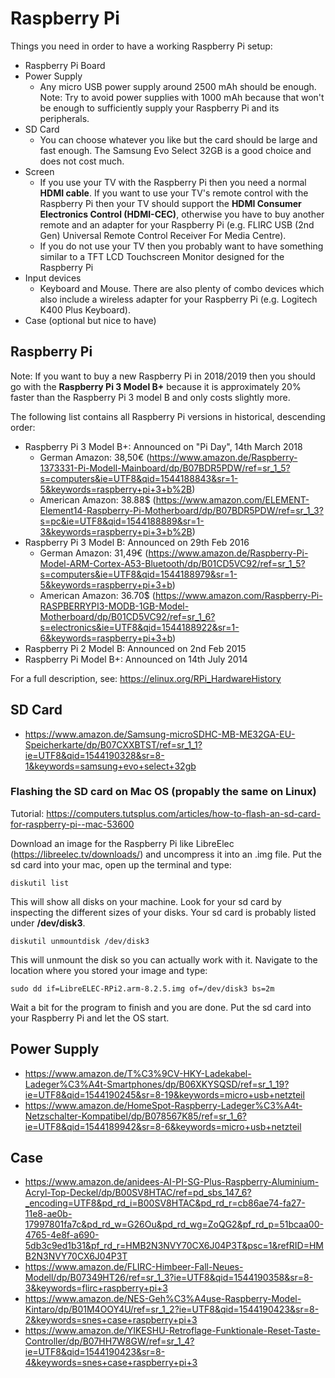 # Raspberry Pi

Things you need in order to have a working Raspberry Pi setup:

* Raspberry Pi Board
* Power Supply
	* Any micro USB power supply around 2500 mAh should be enough. Note: Try to avoid power supplies with 1000 mAh because that won't be enough to sufficiently supply your Raspberry Pi and its peripherals.
* SD Card
	* You can choose whatever you like but the card should be large and fast enough. The Samsung Evo Select 32GB is a good choice and does not cost much.
* Screen
	* If you use your TV with the Raspberry Pi then you need a normal **HDMI cable**. If you want to use your TV's remote control with the Raspberry Pi then your TV should support the **HDMI Consumer Electronics Control (HDMI-CEC)**, otherwise you have to buy another remote and an adapter for your Raspberry Pi (e.g. FLIRC USB (2nd Gen) Universal Remote Control Receiver For Media Centre).
	* If you do not use your TV then you probably want to have something similar to a TFT LCD Touchscreen Monitor designed for the Raspberry Pi 
* Input devices
	* Keyboard and Mouse. There are also plenty of combo devices which also include a wireless adapter for your Raspberry Pi (e.g. Logitech K400 Plus Keyboard).
* Case (optional but nice to have)




## Raspberry Pi

Note: If you want to buy a new Raspberry Pi in 2018/2019 then you should go with the **Raspberry Pi 3 Model B+** because it is approximately 20% faster than the Raspberry Pi 3 model B and only costs slightly more.


The following list contains all Raspberry Pi versions in historical, descending order:


* Raspberry Pi 3 Model B+: Announced on "Pi Day", 14th March 2018
	* German Amazon: 38,50€ (https://www.amazon.de/Raspberry-1373331-Pi-Modell-Mainboard/dp/B07BDR5PDW/ref=sr_1_5?s=computers&ie=UTF8&qid=1544188843&sr=1-5&keywords=raspberry+pi+3+b%2B)
	* American Amazon: 38.88$ (https://www.amazon.com/ELEMENT-Element14-Raspberry-Pi-Motherboard/dp/B07BDR5PDW/ref=sr_1_3?s=pc&ie=UTF8&qid=1544188889&sr=1-3&keywords=raspberry+pi+3+b%2B) 
* Raspberry Pi 3 Model B: Announced on 29th Feb 2016
	* German Amazon: 31,49€ (https://www.amazon.de/Raspberry-Pi-Model-ARM-Cortex-A53-Bluetooth/dp/B01CD5VC92/ref=sr_1_5?s=computers&ie=UTF8&qid=1544188979&sr=1-5&keywords=raspberry+pi+3+b)
	* American Amazon: 36.70$ (https://www.amazon.com/Raspberry-Pi-RASPBERRYPI3-MODB-1GB-Model-Motherboard/dp/B01CD5VC92/ref=sr_1_6?s=electronics&ie=UTF8&qid=1544188922&sr=1-6&keywords=raspberry+pi+3+b)
* Raspberry Pi 2 Model B: Announced on 2nd Feb 2015
* Raspberry Pi Model B+: Announced on 14th July 2014 

For a full description, see: https://elinux.org/RPi_HardwareHistory


## SD Card

* https://www.amazon.de/Samsung-microSDHC-MB-ME32GA-EU-Speicherkarte/dp/B07CXXBTST/ref=sr_1_1?ie=UTF8&qid=1544190328&sr=8-1&keywords=samsung+evo+select+32gb


### Flashing the SD card on Mac OS (propably the same on Linux)

Tutorial: https://computers.tutsplus.com/articles/how-to-flash-an-sd-card-for-raspberry-pi--mac-53600

Download an image for the Raspberry Pi like LibreElec (https://libreelec.tv/downloads/) and uncompress it into an .img file. Put the sd card into your mac, open up the terminal and type:

```diskutil list```

This will show all disks on your machine. Look for your sd card by inspecting the different sizes of your disks. Your sd card is probably listed under **/dev/disk3**.


```diskutil unmountdisk /dev/disk3```

This will unmount the disk so you can actually work with it. Navigate to the location where you stored your image and type:

```sudo dd if=LibreELEC-RPi2.arm-8.2.5.img of=/dev/disk3 bs=2m```

Wait a bit for the program to finish and you are done. Put the sd card into your Raspberry Pi and let the OS start.


## Power Supply

* https://www.amazon.de/T%C3%9CV-HKY-Ladekabel-Ladeger%C3%A4t-Smartphones/dp/B06XKYSQSD/ref=sr_1_19?ie=UTF8&qid=1544190245&sr=8-19&keywords=micro+usb+netzteil
* https://www.amazon.de/HomeSpot-Raspberry-Ladeger%C3%A4t-Netzschalter-Kompatibel/dp/B078567K85/ref=sr_1_6?ie=UTF8&qid=1544189942&sr=8-6&keywords=micro+usb+netzteil


## Case

* https://www.amazon.de/anidees-AI-PI-SG-Plus-Raspberry-Aluminium-Acryl-Top-Deckel/dp/B00SV8HTAC/ref=pd_sbs_147_6?_encoding=UTF8&pd_rd_i=B00SV8HTAC&pd_rd_r=cb86ae74-fa27-11e8-ae0b-17997801fa7c&pd_rd_w=G26Ou&pd_rd_wg=ZoQG2&pf_rd_p=51bcaa00-4765-4e8f-a690-5db3c9ed1b31&pf_rd_r=HMB2N3NVY70CX6J04P3T&psc=1&refRID=HMB2N3NVY70CX6J04P3T
* https://www.amazon.de/FLIRC-Himbeer-Fall-Neues-Modell/dp/B07349HT26/ref=sr_1_3?ie=UTF8&qid=1544190358&sr=8-3&keywords=flirc+raspberry+pi+3
* https://www.amazon.de/NES-Geh%C3%A4use-Raspberry-Model-Kintaro/dp/B01M4OOY4U/ref=sr_1_2?ie=UTF8&qid=1544190423&sr=8-2&keywords=snes+case+raspberry+pi+3
* https://www.amazon.de/YIKESHU-Retroflage-Funktionale-Reset-Taste-Controller/dp/B07HH7W8GW/ref=sr_1_4?ie=UTF8&qid=1544190423&sr=8-4&keywords=snes+case+raspberry+pi+3


